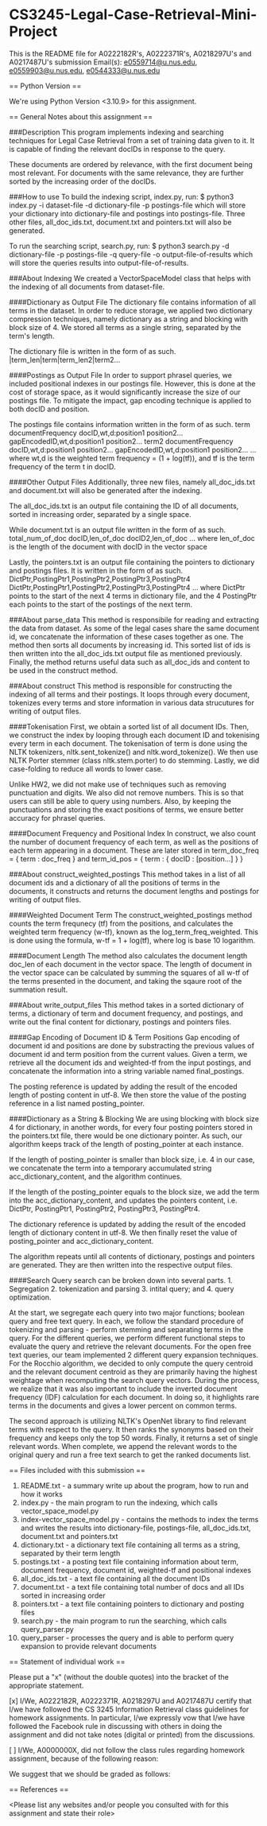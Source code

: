 # CS3245-Legal-Case-Retrieval-Mini-Project

This is the README file for A0222182R's, A0222371R's, A0218297U's and A0217487U's submission
Email(s): e0559714@u.nus.edu, e0559903@u.nus.edu, e0544333@u.nus.edu

== Python Version ==

We're using Python Version <3.10.9> for this assignment.

== General Notes about this assignment ==

###Description
This program implements indexing and searching techniques for Legal Case Retrieval from a set of training data given to it. It is capable of finding the relevant docIDs in response to the query.

These documents are ordered by relevance, with the first document being most relevant. For documents with the same relevance, they are further sorted by the increasing order of the docIDs.

###How to use
To build the indexing script, index.py, run:
$ python3 index.py -i dataset-file -d dictionary-file -p postings-file
which will store your dictionary into dictionary-file and postings into postings-file.
Three other files, all_doc_ids.txt, document.txt and pointers.txt will also be generated.

To run the searching script, search.py, run:
$ python3 search.py -d dictionary-file -p postings-file -q query-file -o output-file-of-results
which will store the queries results into output-file-of-results.

###About Indexing
We created a VectorSpaceModel class that helps with the indexing of all documents from dataset-file.

####Dictionary as Output File
The dictionary file contains information of all terms in the dataset. In order to reduce storage, we applied two dictionary compression techniques, namely dictionary as a string and blocking with block size of 4. We stored all terms as a single string, separated by the term's length.

The dictionary file is written in the form of as such.
|term_len|term|term_len2|term2...

####Postings as Output File
In order to support phrasel queries, we included positional indexes in our postings file. However, this is done at the cost of storage space, as it would significantly increase the size of our postings file. To mitigate the impact, gap encoding technique is applied to both docID and position.

The postings file contains information written in the form of as such.
term documentFrequency
docID,wt,d:position1 position2… gapEncodedID,wt,d:position1 position2…
term2 documentFrequency
docID,wt,d:position1 position2… gapEncodedID,wt,d:position1 position2…
…
where wt,d is the weighted term frequency = (1 + log(tf)), and tf is the term frequency of the term t in docID.

####Other Output Files
Additionally, three new files, namely all_doc_ids.txt and document.txt will also be generated after the indexing.

The all_doc_ids.txt is an output file containing the ID of all documents, sorted in increasing order, separated by a single space.

While document.txt is an output file written in the form of as such.
total_num_of_doc docID,len_of_doc docID2,len_of_doc ...
where len_of_doc is the length of the document with docID in the vector space

Lastly, the pointers.txt is an output file containing the pointers to dictionary and postings files. It is written in the form of as such.
DictPtr,PostingPtr1,PostingPtr2,PostingPtr3,PostingPtr4
DictPtr,PostingPtr1,PostingPtr2,PostingPtr3,PostingPtr4
...
where DictPtr points to the start of the next 4 terms in dictionary file, and the 4 PostingPtr each points to the start of the postings of the next term.

###About parse_data
This method is responsibile for reading and extracting the data from dataset. As some of the legal cases share the same document id, we concatenate the information of these cases together as one. The method then sorts all documents by increasing id. This sorted list of ids is then written into the all_doc_ids.txt output file as mentioned previously. Finally, the method returns useful data such as all_doc_ids and content to be used in the construct method.

###About construct
This method is responsible for constructing the indexing of all terms and their postings. It loops through every document, tokenizes every terms and store information in various data strucutures for writing of output files.

####Tokenisation
First, we obtain a sorted list of all document IDs. Then, we construct the index by looping through each document ID and tokenising every term in each document. The tokenisation of term is done using the NLTK tokenizers, nltk.sent_tokenize() and nltk.word_tokenize(). We then use NLTK Porter stemmer (class nltk.stem.porter) to do stemming. Lastly, we did case-folding to reduce all words to lower case.

Unlike HW2, we did not make use of techniques such as removing punctuation and digits. We also did not remove numbers. This is so that users can still be able to query using numbers. Also, by keeping the punctuations and storing the exact positions of terms, we ensure better accuracy for phrasel queries.

####Document Frequency and Positional Index
In construct, we also count the number of document frequency of each term, as well as the positions of each term appearing in a document. These are later stored in term_doc_freq = { term : doc_freq } and term_id_pos = { term : { docID : [position...] } }

###About construct_weighted_postings
This method takes in a list of all document ids and a dictionary of all the positions of terms in the documents, it constructs and returns the document lengths and postings for writing of output files.

####Weighted Document Term
The construct_weighted_postings method counts the term frequnecy (tf) from the positions, and calculates the weighted term frequency (w-tf), known as the log_term_freq_weighted. This is done using the formula, w-tf = 1 + log(tf), where log is base 10 logarithm.

####Document Length
The method also calculates the document length doc_len of each document in the vector space. The length of document in the vector space can be calculated by summing the squares of all w-tf of the terms presented in the document, and taking the sqaure root of the summation result.

###About write_output_files
This method takes in a sorted dictionary of terms, a dictionary of term and document frequency, and postings, and write out the final content for dictionary, postings and pointers files.

####Gap Encoding of Document ID & Term Positions
Gap encoding of document id and positions are done by substracting the previous values of document id and term position from the current values. Given a term, we retrieve all the document ids and weighted-tf from the input postings, and concatenate the information into a string variable named final_postings.

The posting reference is updated by adding the result of the encoded length of posting content in utf-8. We then store the value of the posting reference in a list named posting_pointer.

####Dictionary as a String & Blocking
We are using blocking with block size 4 for dictionary, in another words, for every four posting pointers stored in the pointers.txt file, there would be one dictionary pointer. As such, our algorithm keeps track of the length of posting_pointer at each instance.

If the length of posting_pointer is smaller than block size, i.e. 4 in our case, we concatenate the term into a temporary accumulated string acc_dictionary_content, and the algorithm continues.

If the length of the posting_pointer equals to the block size, we add the term into the acc_dictionary_content, and updates the pointers content, i.e. DictPtr, PostingPtr1, PostingPtr2, PostingPtr3, PostingPtr4.

The dictionary reference is updated by adding the result of the encoded length of dictionary content in utf-8. We then finally reset the value of posting_pointer and acc_dictionary_content.

The algorithm repeats until all contents of dictionary, postings and pointers are generated. They are then written into the respective output files.

####Search
Query search can be broken down into several parts. 1. Segregation 2. tokenization and parsing 3. intital query; and 4. query optimization. 

At the start, we segregate each query into two major functions; boolean query and free text query. In each, we follow the standard procedure of tokenizing and parsing - perform stemming and separating terms in the query. For the different queries, we perform different functional steps to evaluate the query and retrieve the relevant documents. For the open free text queries, our team implemented 2 different query expansion techniques. For the Rocchio algorithm, we decided to only compute the query centroid and the relevant document centroid as they are primarily having the highest weightage when recomputing the search query vectors. During the process, we realize that it was also important to include the inverted document frequency (IDF) calculation for each document. In doing so, it highlights rare terms in the documents and gives a lower percent on common terms.

The second approach is utilizing NLTK's OpenNet library to find relevant terms with respect to the query. It then ranks the synonyms based on their frequency and keeps only the top 50 words. Finally, it returns a set of single relevant words. When complete, we append the relevant words to the original query and run a free text search to get the ranked documents list.


== Files included with this submission ==

1. README.txt - a summary write up about the program, how to run and how it works
2. index.py - the main program to run the indexing, which calls vector_space_model.py
3. index-vector_space_model.py - contains the methods to index the terms and writes the results into dictionary-file, postings-file, all_doc_ids.txt, document.txt and pointers.txt
4. dictionary.txt - a dictionary text file containing all terms as a string, separated by their term length
5. postings.txt - a posting text file containing information about term, document frequency, document id, weighted-tf and positional indexes
6. all_doc_ids.txt - a text file containing all the document IDs
7. document.txt - a text file containing total number of docs and all IDs sorted in increasing order
8. pointers.txt - a text file containing pointers to dictionary and posting files
9. search.py - the main program to run the searching, which calls query_parser.py
10. query_parser - processes the query and is able to perform query expansion to provide relevant documents

== Statement of individual work ==

Please put a "x" (without the double quotes) into the bracket of the appropriate statement.

[x] I/We, A0222182R, A0222371R, A0218297U and A0217487U certify that I/we have
followed the CS 3245 Information Retrieval class guidelines for homework assignments.
In particular, I/we expressly vow that I/we have followed the Facebook rule in
discussing with others in doing the assignment and did not take notes (digital or
printed) from the discussions.

[ ] I/We, A0000000X, did not follow the class rules regarding homework
assignment, because of the following reason:

<Please fill in>

We suggest that we should be graded as follows:

<Please fill in>

== References ==

<Please list any websites and/or people you consulted with for this
assignment and state their role>
